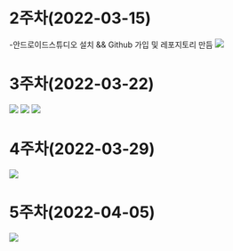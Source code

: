 # 2주차(2022-03-15)
-안드로이드스튜디오 설치 && Github 가입 및 레포지토리 만듬
 <img width="" height="" src="./pic/2st.PNG"></img>
 
# 3주차(2022-03-22)
 <img width="" height="" src="./pic/네이버.PNG"></img>
 <img width="" height="" src="./pic/전화걸기.PNG"></img>
 <img width="" height="" src="./pic/캡처1.PNG"></img>

# 4주차(2022-03-29)
 <img width="" height="" src="./pic/메세지.PNG"></img>

# 5주차(2022-04-05)
 <img width="" height="" src="./pic/cat.png"></img>
